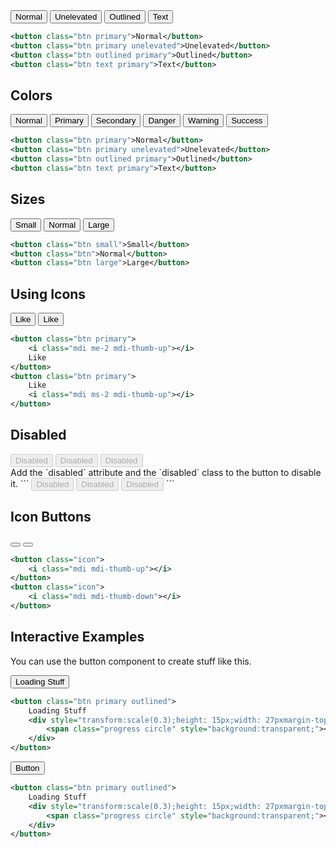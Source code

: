<div class="p-4 m-1 bg-dark-1">
	<button class="btn primary">Normal</button>
	<button class="btn primary unelevated">Unelevated</button>
	<button class="btn outlined primary">Outlined</button>
	<button class="btn text primary">Text</button>
</div>

```xml
<button class="btn primary">Normal</button>
<button class="btn primary unelevated">Unelevated</button>
<button class="btn outlined primary">Outlined</button>
<button class="btn text primary">Text</button>
```

## Colors

<div class="p-4 m-1 bg-dark-1">
	<button class="btn">Normal</button>
	<button class="btn primary">Primary</button>
	<button class="btn secondary">Secondary</button>
	<button class="btn danger">Danger</button>
	<button class="btn warning">Warning</button>
	<button class="btn success">Success</button>
</div>

```xml
<button class="btn primary">Normal</button>
<button class="btn primary unelevated">Unelevated</button>
<button class="btn outlined primary">Outlined</button>
<button class="btn text primary">Text</button>
```

## Sizes

<div class="p-4 m-1 bg-dark-1">
	<button class="btn small">Small</button>
	<button class="btn">Normal</button>
	<button class="btn large">Large</button>
</div>

```xml
<button class="btn small">Small</button>
<button class="btn">Normal</button>
<button class="btn large">Large</button>
```

## Using Icons

<div class="p-4 m-1 bg-dark-1">
	<button class="btn primary">
		<i class="mdi me-2 mdi-thumb-up"></i>
		Like	
	</button>
	<button class="btn primary">
		Like	
		<i class="mdi ms-2 mdi-thumb-up"></i>
	</button>
</div>

```xml
<button class="btn primary">
	<i class="mdi me-2 mdi-thumb-up"></i>
	Like
</button>
<button class="btn primary">
	Like
	<i class="mdi ms-2 mdi-thumb-up"></i>
</button>
```

## Disabled

<div class="p-4 m-1 bg-dark-1">
	<button class="btn disabled" disabled>Disabled</button>
	<button class="btn outlined disabled" disabled>Disabled</button>
	<button class="btn text disabled" disabled>Disabled</button>
</div>
Add the `disabled` attribute and the `disabled` class to the button to disable it.
```
<button class="btn disabled" disabled>Disabled</button>
<button class="btn outlined disabled" disabled>Disabled</button>
<button class="btn text disabled" disabled>Disabled</button>
```

## Icon Buttons

<div class="p-4 m-1 bg-dark-1">
	<button class="icon">
		<i class="mdi mdi-thumb-up"></i>
	</button>
	<button class="icon">
		<i class="mdi mdi-thumb-down"></i>
	</button>
</div>

```xml
<button class="icon">
	<i class="mdi mdi-thumb-up"></i>
</button>
<button class="icon">
	<i class="mdi mdi-thumb-down"></i>
</button>
```

## Interactive Examples

You can use the button component to create stuff like this.

<div class="p-4 m-1 bg-dark-1">
	<button class="btn primary outlined">
	Loading Stuff
		<div style="transform:scale(0.3);height: 15px;width: 27px;margin-top: -15px;">
        	<span class="progress circle" style="background:transparent;"></span>
        </div>
	</button>
</div>

```xml
<button class="btn primary outlined">
	Loading Stuff
	<div style="transform:scale(0.3);height: 15px;width: 27pxmargin-top: -15px;">
    	<span class="progress circle" style="background:transparent;"><span>
    </div>
</button>
```

<div class="p-4 m-1 bg-dark-1">
	<button class="btn outlined primary" style="outline-offset:-6px !important">
		Button
	</button>
</div>

```xml
<button class="btn primary outlined">
	Loading Stuff
	<div style="transform:scale(0.3);height: 15px;width: 27pxmargin-top: -15px;">
    	<span class="progress circle" style="background:transparent;"><span>
    </div>
</button>
```